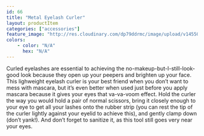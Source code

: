 ```yaml
---
id: 66
title: "Metal Eyelash Curler"
layout: productItem
categories: ["accessories"]
feature_image: "http://res.cloudinary.com/dp79ddrmc/image/upload/v1455006447/products/metalEyelashCurler.jpg"
colors:
    - color: "N/A"
      hex: "N/A"
---
```

Curled eyelashes are essential to achieving the no-makeup-but-I-still-look-good look because they open up your peepers and brighten up your face. This lighweight eyelash curler is your best friend when you don’t want to mess with mascara, but it’s even better when used just before you apply mascara because it gives your eyes that va-va-voom effect. Hold the curler the way you would hold a pair of normal scissors, bring it closely enough to your eye to get all your lashes onto the rubber strip (you can rest the tip of the curler lightly against your eyelid to achieve this), and gently clamp down (don’t yank!). And don’t forget to sanitize it, as this tool still goes very near your eyes.